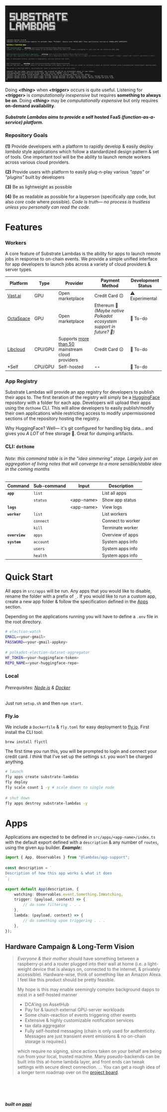 ![Title](./res/banner.png)

Doing ***\<thing\>*** when ***\<trigger\>*** occurs is quite useful. Listening for ***\<trigger\>*** is *computationally inexpensive* but requires **something to always be on**. Doing ***\<thing\>*** may be *computationally expensive* but only requires **on-demand availability**.

#### *Substrate Lambdas aims to provide a* **self hosted FaaS** *(function-as-a-service) platform.*

### Repository Goals

**(1)** Provide developers with a platform to rapidly develop & easily deploy *lambda* style applications which follow a standardized design pattern & set of tools. One important tool will be the ability to launch remote workers across various cloud providers.

**(2)** Provide users with platform to easily plug-n-play various *"apps"* or *"plugins"* built by developers

**(3)** Be as lightweight as possible

**(4)** Be as readable as possible for a layperson (specifically *app* code, but also *core* code where possible). *Code is truth— no process is trustless unless you personally can read the code.*

# Features
### Workers
A core feature of Substrate Lambdas is the ability for apps to launch remote jobs in response to on-chain events. We provide a simple unified interface for app developers to launch jobs across a variety of cloud providers & server types.

| Platform                                  | Type      | Provider     | Payment Method |Development Status|
|-|-|-|-|-|
| [Vast.ai](https://vast.ai/)               | GPU       | Open marketplace |Credit Card ☹️ |⚠️ Experimental
| [OctaSpace](https://octa.space/)          | GPU       | Open marketplace |Ethereum 🤠 *(Maybe native Polkadot ecosystem support in future? 🥰)* | 🔄 To-do
| [Libcloud](https://libcloud.apache.org/)  | CPU/GPU   | Supports [more than 50](https://libcloud.readthedocs.io/en/stable/supported_providers.html) mainstream cloud providers |Credit Card ☹️ | 🔄 To-do
| *Self | CPU/GPU       | Self-hosted |**--** |🔄 To-do

### App Registry
Substrate Lambdas will provide an app registry for developers to publish their apps to. The first iteration of the registry will simply be a [HuggingFace](https://huggingface.co/) repository with a folder for each app. Developers will upload their apps using the `dothome` CLI. This will allow developers to easily publish/modify their own applications while restricting access to modify unpermissioned sections of the repository hosting the registry.

Why HuggingFace? Well— it's git configured for handling big data... and gives you *A LOT* of free storage 🤫. Great for dumping artifacts.

### CLI: `dothome`
###### *Note: this command table is in the "idea simmering" stage. Largely just an aggregation of living notes that will converge to a more sensible/stable idea in the coming months*

| Command       | Sub-command   | Input         | Description       |
|---------------|---------------|---------------|-------------------|
| **`app`**     | `list`        |               | List all apps     |
|               | `status`      | \<app-name>   | Show app status   |
| **`logs`**    |               | \<app-name>   | View logs         |
| **`worker`**  | `list`        |               | List workers      |
|               | `connect`     |               | Connect to worker |
|               | `kill`        |               | Terminate worker  |
| **`overview`**| `apps`        |               | Overview of apps  |
| **`system`**  | `account`     |               | System apps info  |
|               | `users`       |               | System apps info  |
|               | `health`      |               | System apps info  |

# Quick Start
All apps in `src/apps` will be run. Any apps that you would like to disable, rename the folder with a prefix of `_`. If you would like to run a custom app, create a new app folder & follow the specification defined in the [Apps](#apps) section.

Depending on the applications running you will have to define a `.env` file in the root directory. 
```bash
# election-watch
EMAIL=<your-gmail>
PASSWORD=<your-gmail-appkey>

# polkadot-election-dataset-aggregator
HF_TOKEN=<your-huggingface-token>
REPO_NAME=<your-huggingface-repo>
```

### Local
###### *Prerequisites: [Node.js](https://nodejs.org/en/download/) & [Docker](https://www.docker.com/get-started)*

Just run `setup.sh` and then `npm start`.

### Fly.io
We include a `Dockerfile` & `fly.toml` for easy deployment to [fly.io](https://fly.io/). First install the CLI tool:
```
brew install flyctl
```

The first time you run this, you will be prompted to login and connect your credit card. _I think_ that I've set up the settings s.t. you won't be charged anything.

```bash
# launch
fly apps create substrate-lambdas
fly deploy
fly scale count 1 -y # scale downn to single node

# shut down
fly apps destroy substrate-lambdas -y
```

# Apps
Applications are expected to be defined in `src/apps/<app-name>/index.ts` with the default export defined with a `description` & any number of `routes`, using the given `App` builder. ***Example:***
```ts
import { App, Observables } from "@lambdas/app-support";

const description = `
Description of how this app works & what it does
`;

export default App(description, {
    watching: Observables.event.Something.ImWatching,
    trigger: (payload, context) => {
        // do some filtering . . .
    },
    lambda: (payload, context) => {
        // do something upon triggering . . .
    },
});
```

## Hardware Campaign & Long-Term Vision
> *Everyone & their mother* should have something between a raspberry-pi and a router plugged into their wall at home (i.e. a light-weight device that is always on, connected to the internet, & privately accessible). Hardware-wise, think of something like an Amazon Alexa. I feel like this product should be pretty feasible.
>
>My hope is this may enable seemingly complex background dapps to exist in a self-hosted manner
> - DCA'ing on AssetHub 
> - Pay for & launch external GPU-server workloads
> - Some chain-reaction of events triggering other events
> - Extensive & highly customizable notification services
> - tax data aggregator
> - Fully self-hosted messaging (chain is only used for authenticity. Messages are just transient event emissions & no on-chain storage is required.)
>
>which require no signing, since actions taken on your behalf are being run from your local, trusted machine. Many pseudo-backends can be built into this at-home lambda layer, and front ends can tweak settings with secure direct connection.
...
You can get a rough idea of a longer term roadmap over on the [project board](https://github.com/users/charlesHetterich/projects/1).

<br><br><br>


###### ***built on [papi](https://papi.how/)***